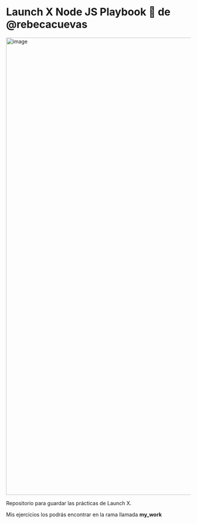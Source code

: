 # Launch X Node JS Playbook 🚀 de @rebecacuevas

<img width="1247" alt="image" src="https://user-images.githubusercontent.com/17634377/159151704-8949639b-ae5f-405a-a8b8-8d97f3f150cd.png">

Repositorio para guardar las prácticas de Launch X.

Mis ejercicios los podrás encontrar en la rama llamada **my_work**
